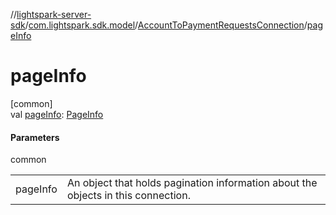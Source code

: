 //[lightspark-server-sdk](../../../index.md)/[com.lightspark.sdk.model](../index.md)/[AccountToPaymentRequestsConnection](index.md)/[pageInfo](page-info.md)

# pageInfo

[common]\
val [pageInfo](page-info.md): [PageInfo](../-page-info/index.md)

#### Parameters

common

| | |
|---|---|
| pageInfo | An object that holds pagination information about the objects in this connection. |
